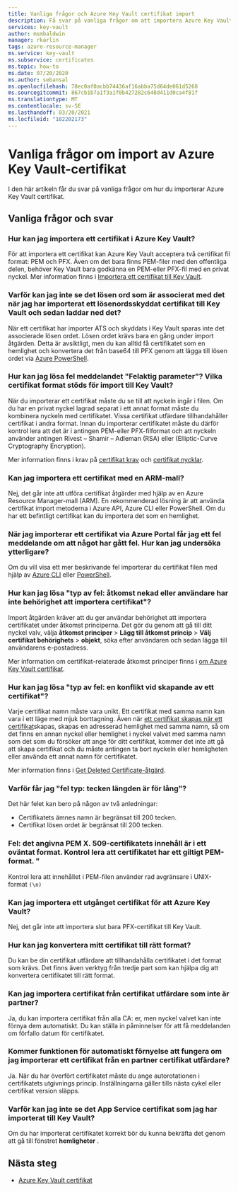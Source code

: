 ```yaml
---
title: Vanliga frågor och Azure Key Vault certifikat import
description: Få svar på vanliga frågor om att importera Azure Key Vault certifikat.
services: key-vault
author: msmbaldwin
manager: rkarlin
tags: azure-resource-manager
ms.service: key-vault
ms.subservice: certificates
ms.topic: how-to
ms.date: 07/20/2020
ms.author: sebansal
ms.openlocfilehash: 78ec0af0acbb74436af16abba75d64de061d5268
ms.sourcegitcommit: 867cb1b7a1f3a1f0b427282c648d411d0ca4f81f
ms.translationtype: MT
ms.contentlocale: sv-SE
ms.lasthandoff: 03/20/2021
ms.locfileid: "102202173"
---
```

# <a name="importing-azure-key-vault-certificates-faq"></a>Vanliga frågor om import av Azure Key Vault-certifikat

I den här artikeln får du svar på vanliga frågor om hur du importerar Azure Key Vault certifikat.

## <a name="frequently-asked-questions"></a>Vanliga frågor och svar

### <a name="how-can-i-import-a-certificate-in-azure-key-vault"></a>Hur kan jag importera ett certifikat i Azure Key Vault?

För att importera ett certifikat kan Azure Key Vault acceptera två certifikat fil format: PEM och PFX. Även om det bara finns PEM-filer med den offentliga delen, behöver Key Vault bara godkänna en PEM-eller PFX-fil med en privat nyckel. Mer information finns i [Importera ett certifikat till Key Vault](./tutorial-import-certificate.md#import-a-certificate-to-key-vault).

### <a name="after-i-import-a-password-protected-certificate-to-key-vault-and-then-download-it-why-cant-i-see-the-password-thats-associated-with-it"></a>Varför kan jag inte se det lösen ord som är associerat med det när jag har importerat ett lösenordsskyddat certifikat till Key Vault och sedan laddar ned det?
    
När ett certifikat har importer ATS och skyddats i Key Vault sparas inte det associerade lösen ordet. Lösen ordet krävs bara en gång under import åtgärden. Detta är avsiktligt, men du kan alltid få certifikatet som en hemlighet och konvertera det från base64 till PFX genom att lägga till lösen ordet via [Azure PowerShell](https://social.technet.microsoft.com/wiki/contents/articles/37431.exporting-azure-app-service-certificates.aspx).

### <a name="how-can-i-resolve-a-bad-parameter-error-what-are-the-supported-certificate-formats-for-importing-to-key-vault"></a>Hur kan jag lösa fel meddelandet "Felaktig parameter"? Vilka certifikat format stöds för import till Key Vault?

När du importerar ett certifikat måste du se till att nyckeln ingår i filen. Om du har en privat nyckel lagrad separat i ett annat format måste du kombinera nyckeln med certifikatet. Vissa certifikat utfärdare tillhandahåller certifikat i andra format. Innan du importerar certifikatet måste du därför kontrol lera att det är i antingen PEM-eller PFX-filformat och att nyckeln använder antingen Rivest – Shamir – Adleman (RSA) eller (Elliptic-Curve Cryptography Encryption). 

Mer information finns i krav på [certifikat krav](./certificate-scenarios.md#formats-of-import-we-support) och [certifikat nycklar](../keys/about-keys.md).

###  <a name="can-i-import-a-certificate-by-using-an-arm-template"></a>Kan jag importera ett certifikat med en ARM-mall?

Nej, det går inte att utföra certifikat åtgärder med hjälp av en Azure Resource Manager-mall (ARM). En rekommenderad lösning är att använda certifikat import metoderna i Azure API, Azure CLI eller PowerShell. Om du har ett befintligt certifikat kan du importera det som en hemlighet.

### <a name="when-i-import-a-certificate-via-the-azure-portal-i-get-a-something-went-wrong-error-how-can-i-investigate-further"></a>När jag importerar ett certifikat via Azure Portal får jag ett fel meddelande om att något har gått fel. Hur kan jag undersöka ytterligare?
    
Om du vill visa ett mer beskrivande fel importerar du certifikat filen med hjälp av [Azure CLI](/cli/azure/keyvault/certificate#az-keyvault-certificate-import) eller [PowerShell](/powershell/module/azurerm.keyvault/import-azurekeyvaultcertificate?view=azurermps-6.13.0).

### <a name="how-can-i-resolve-error-type-access-denied-or-user-is-unauthorized-to-import-certificate"></a>Hur kan jag lösa "typ av fel: åtkomst nekad eller användare har inte behörighet att importera certifikat"?
    
Import åtgärden kräver att du ger användar behörighet att importera certifikatet under åtkomst principerna. Det gör du genom att gå till ditt nyckel valv, välja **åtkomst principer**  >  **Lägg till åtkomst princip**  >  **Välj certifikat behörighets**  >  **objekt**, söka efter användaren och sedan lägga till användarens e-postadress. 

Mer information om certifikat-relaterade åtkomst principer finns i [om Azure Key Vault certifikat](./about-certificates.md#certificate-access-control).


### <a name="how-can-i-resolve-error-type-conflict-when-creating-a-certificate"></a>Hur kan jag lösa "typ av fel: en konflikt vid skapande av ett certifikat"?
    
Varje certifikat namn måste vara unikt. Ett certifikat med samma namn kan vara i ett läge med mjuk borttagning. Även när [ett certifikat skapas när ett certifikat](./about-certificates.md#composition-of-a-certificate)skapas, skapas en adresserad hemlighet med samma namn, så om det finns en annan nyckel eller hemlighet i nyckel valvet med samma namn som det som du försöker att ange för ditt certifikat, kommer det inte att gå att skapa certifikat och du måste antingen ta bort nyckeln eller hemligheten eller använda ett annat namn för certifikatet. 

Mer information finns i [Get Deleted Certificate-åtgärd](/rest/api/keyvault/getdeletedcertificate/getdeletedcertificate).

### <a name="why-am-i-getting-error-type-char-length-is-too-long"></a>Varför får jag "fel typ: tecken längden är för lång"?
Det här felet kan bero på någon av två anledningar:    
* Certifikatets ämnes namn är begränsat till 200 tecken.
* Certifikat lösen ordet är begränsat till 200 tecken.


### <a name="error-the-specified-pem-x509-certificate-content-is-in-an-unexpected-format-please-check-if-certificate-is-in-valid-pem-format"></a>Fel: det angivna PEM X. 509-certifikatets innehåll är i ett oväntat format. Kontrol lera att certifikatet har ett giltigt PEM-format. "
Kontrol lera att innehållet i PEM-filen använder rad avgränsare i UNIX-format `(\n)`

### <a name="can-i-import-an-expired-certificate-to-azure-key-vault"></a>Kan jag importera ett utgånget certifikat för att Azure Key Vault?
    
Nej, det går inte att importera slut bara PFX-certifikat till Key Vault.

### <a name="how-can-i-convert-my-certificate-to-the-proper-format"></a>Hur kan jag konvertera mitt certifikat till rätt format?

Du kan be din certifikat utfärdare att tillhandahålla certifikatet i det format som krävs. Det finns även verktyg från tredje part som kan hjälpa dig att konvertera certifikatet till rätt format.

### <a name="can-i-import-certificates-from-non-partner-cas"></a>Kan jag importera certifikat från certifikat utfärdare som inte är partner?
Ja, du kan importera certifikat från alla CA: er, men nyckel valvet kan inte förnya dem automatiskt. Du kan ställa in påminnelser för att få meddelanden om förfallo datum för certifikatet.

### <a name="if-i-import-a-certificate-from-a-partner-ca-will-the-autorenewal-feature-still-work"></a>Kommer funktionen för automatiskt förnyelse att fungera om jag importerar ett certifikat från en partner certifikat utfärdare?
Ja. När du har överfört certifikatet måste du ange autorotationen i certifikatets utgivnings princip. Inställningarna gäller tills nästa cykel eller certifikat version släpps.

### <a name="why-cant-i-see-the-app-service-certificate-that-i-imported-to-key-vault"></a>Varför kan jag inte se det App Service certifikat som jag har importerat till Key Vault? 
Om du har importerat certifikatet korrekt bör du kunna bekräfta det genom att gå till fönstret **hemligheter** .


## <a name="next-steps"></a>Nästa steg

- [Azure Key Vault certifikat](./about-certificates.md)
